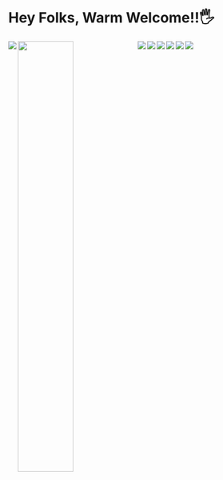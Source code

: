 # Hey Folks, Warm Welcome!!🖐
<img align="left" src ="https://github-readme-stats.vercel.app/api?username=Fax-ofJax&show_icons=true&theme=transparent" />
<img align="left" width="47%" src="https://github-readme-stats.vercel.app/api/top-langs/?username=Fax-ofJax&layout=compact" />
<img align ="left" src="https://img.shields.io/badge/node.js-6DA55F?style=for-the-badge&logo=node.js&logoColor=white" />
<img align ="left" src="https://img.shields.io/badge/react-%2320232a.svg?style=for-the-badge&logo=react&logoColor=%2361DAFB" />
<img align ="left" src="https://img.shields.io/badge/react_native-%2320232a.svg?style=for-the-badge&logo=react&logoColor=%2361DAFB" />
<img align ="left" src="https://img.shields.io/badge/tailwindcss-%2338B2AC.svg?style=for-the-badge&logo=tailwind-css&logoColor=white" />
<img align ="left" src="https://img.shields.io/badge/mysql-%2300f.svg?style=for-the-badge&logo=mysql&logoColor=white" />
<img align ="left" src="https://img.shields.io/badge/MongoDB-%234ea94b.svg?style=for-the-badge&logo=mongodb&logoColor=white" />
